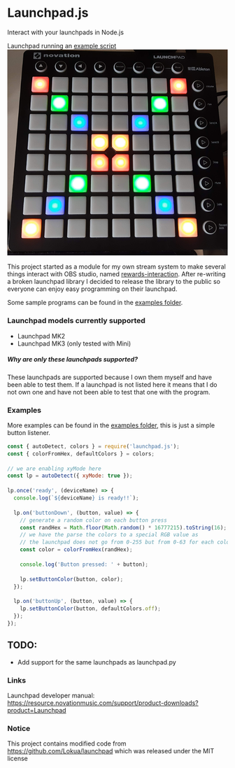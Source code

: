 # Launchpad.js

Interact with your launchpads in Node.js

Launchpad running an [example script](./examples/example.js)
![](./assets/Active_launchpad_resize.png)

This project started as a module for my own stream system to make several things interact with OBS studio, named [rewards-interaction][rewards-interaction].
After re-writing a broken launchpad library I decided to release the library to the public so everyone can enjoy easy programming on their launchpad.

Some sample programs can be found in the [examples folder](./examples).

### Launchpad models currently supported

- Launchpad MK2
- Launchpad MK3 (only tested with Mini)

##### Why are only these launchpads supported?
These launchpads are supported because I own them myself and have been able to test them.
If a launchpad is not listed here it means that I do not own one and have not been able to test that one with the program.

### Examples
More examples can be found in the [examples folder](./examples), this is just a simple button listener.
```js
const { autoDetect, colors } = require('launchpad.js');
const { colorFromHex, defaultColors } = colors;

// we are enabling xyMode here
const lp = autoDetect({ xyMode: true });

lp.once('ready', (deviceName) => {
  console.log(`${deviceName} is ready!!`);

  lp.on('buttonDown', (button, value) => {
    // generate a random color on each button press
    const randHex = Math.floor(Math.random() * 16777215).toString(16);
    // we have the parse the colors to a special RGB value as
    // the launchpad does not go from 0-255 but from 0-63 for each color
    const color = colorFromHex(randHex);

    console.log('Button pressed: ' + button);

    lp.setButtonColor(button, color);
  });

  lp.on('buttonUp', (button, value) => {
    lp.setButtonColor(button, defaultColors.off);
  });
});
```

## TODO:
- Add support for the same launchpads as launchpad.py

### Links
Launchpad developer manual: https://resource.novationmusic.com/support/product-downloads?product=Launchpad

### Notice
This project contains modified code from https://github.com/Lokua/launchpad which was released under the MIT license

[rewards-interaction]: https://github.com/duncte123/rewards-interaction
